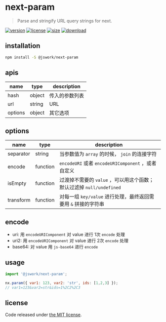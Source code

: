 # next-param
> Parse and stringify URL query strings for next.

[![version][version-image]][version-url]
[![license][license-image]][license-url]
[![size][size-image]][size-url]
[![download][download-image]][download-url]

## installation
```bash
npm install -S @jswork/next-param
```

## apis
| name    | type   | description    |
|---------|--------|----------------|
| hash    | object | 传入的参数列表 |
| url     | string | URL            |
| options | object | 其它选项       |

## options
| name      | type     | description                                                          |
|-----------|----------|----------------------------------------------------------------------|
| separator | string   | 当参数值为 `array` 的时候， `join` 的连接字符                        |
| encode    | function | `encodeURI` 或者 `encodeURIComponent` ，或者自定义                   |
| isEmpty   | function | 过渡掉不需要的 `value` ，可以用这个函数；默认过滤掉 `null/undefined` |
| transform | function | 对每一组 `key/value` 进行处理，最终返回需要用 `&` 拼接的字符串       |

## encode
- uri: 用 `encodeURIComponent` 对 value 进行 1次 `encode` 处理
- uri2: 用 `encodeURIComponent` 对 value 进行 2次 `encode` 处理
- base64: 对 value 用 `js-base64` 进行 `encode`

## usage
```js
import '@jswork/next-param';

nx.param({ var1: 123, var2: 'str', ids: [1,2,3] });
// var1=123&var2=str&ids=1%2C2%2C3
```

## license
Code released under [the MIT license](https://github.com/afeiship/next-param/blob/master/LICENSE.txt).

[version-image]: https://img.shields.io/npm/v/@jswork/next-param
[version-url]: https://npmjs.org/package/@jswork/next-param

[license-image]: https://img.shields.io/npm/l/@jswork/next-param
[license-url]: https://github.com/afeiship/next-param/blob/master/LICENSE.txt

[size-image]: https://img.shields.io/bundlephobia/minzip/@jswork/next-param
[size-url]: https://github.com/afeiship/next-param/blob/master/dist/next-param.min.js

[download-image]: https://img.shields.io/npm/dm/@jswork/next-param
[download-url]: https://www.npmjs.com/package/@jswork/next-param
